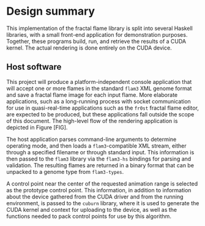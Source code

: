 # Design summary

This implementation of the fractal flame library is split into several Haskell
libraries, with a small front-end application for demonstration purposes.
Together, these programs build, run, and retrieve the results of a CUDA kernel.
The actual rendering is done entirely on the CUDA device.

## Host software

This project will produce a platform-independent console application that will
accept one or more flames in the standard `flam3` XML genome format and save a
fractal flame image for each input flame. More elaborate applications, such as
a long-running process with socket communication for use in quasi-real-time
applications such as the `fr0st` fractal flame editor, are expected to be
produced, but these applications fall outside the scope of this document. The
high-level flow of the rendering application is depicted in Figure [FIG].

The host application parses command-line arguments to determine operating mode,
and then loads a `flam3`-compatible XML stream, either through a specified
filename or through standard input. This information is then passed to the
`flam3` library via the `flam3-hs` bindings for parsing and validation. The
resulting flames are returned in a binary format that can be unpacked to a
genome type from `flam3-types`.

A control point near the center of the requested animation range is selected as
the prototype control point. This information, in addition to information about
the device gathered from the CUDA driver and from the running environment, is
passed to the `cuburn` library, where it is used to generate the CUDA kernel
and context for uploading to the device, as well as the functions needed to
pack control points for use by this algorithm.



<!--

Most of the code in this project is contained in

- Host software

 - Load genome

  - Parse arguments

  - Load file or stream

  - Flam3 bindings

 - Render

  - Generate kernel

  - Upload and pack data

  - Launch kernel per control point

  - Collect results

 - Output

  - Fetch data from buffer

  - Compress

  - Write to file

- Device software

 - Initialize

  - Load RNG, buffer addresses, control structure

  - Clear buffers

 - Iterate

  - Load RNG,

 - Filter

 - Deinitialize


- Top-down perspective, minimalist binary:

    - Load flam3 file with genomes

    - Interpolate genome with flam3

- socket application is most illustrative; let's describe that first

- control from file, stdin, tcp, or unix socket; protocol all the same

- make an output pipeline

- flam3-hs provides bindings to the flam3 library for interpolation

- shard is the combinator library

- cuburn

-->
